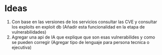 # Ideas

1. Con base en las versiones de los servicios consultar las CVE y consultar los exploits en exploit db (Añadir esta funcionalidad en la etapa de vulnerabilidades)
2. Agregar una api de IA que explique que son esas vulnerabilides y como se pueden corregir (Agregar tipo de lenguaje para persona tecnica o ejecutiva)
